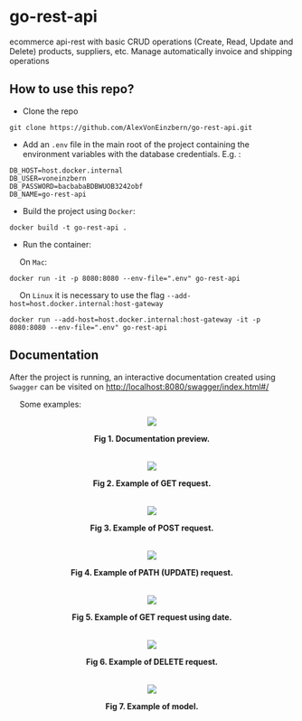# go-rest-api
ecommerce api-rest with basic CRUD operations (Create, Read, Update and Delete) products, suppliers, etc. Manage automatically invoice and shipping operations
## How to use this repo?
- Clone the repo
```
git clone https://github.com/AlexVonEinzbern/go-rest-api.git
```
- Add an `.env` file in the main root of the project containing the environment variables with the database credentials. E.g. :
```
DB_HOST=host.docker.internal
DB_USER=voneinzbern
DB_PASSWORD=bacbabaBDBWUOB3242obf
DB_NAME=go-rest-api
```
- Build the project using `Docker`:
```
docker build -t go-rest-api .
```
- Run the container:

&emsp; On `Mac`:
```
docker run -it -p 8080:8080 --env-file=".env" go-rest-api
```
&emsp; On `Linux` it is necessary to use the flag `--add-host=host.docker.internal:host-gateway`
```
docker run --add-host=host.docker.internal:host-gateway -it -p 8080:8080 --env-file=".env" go-rest-api
```
## Documentation
After the project is running, an interactive documentation created using `Swagger` can be visited on [http://localhost:8080/swagger/index.html#/](http://localhost:8080/swagger/index.html#/)

&emsp; Some examples:

<!DOCTYPE html>
<html>
  <head>
  </head>
  <body>
    <div class="swagger" align="center">
      <table>
        <tr>
         <img src="https://i.ibb.co/4fFx9ZP/swagger1.png" aling="center"> 
        </tr>
        <tr>
          <p aling="center"><b>Fig 1. Documentation preview.</b></p>
        </tr>
      </table>
    </div>
  </body>
</html>

<!DOCTYPE html>
<html>
  <head>
  </head>
  <body>
    <div class="swagger" align="center">
      <table>
        <tr>
         <img src="https://i.ibb.co/V2GVYXH/swagger2.png" aling="center"> 
        </tr>
        <tr>
          <p aling="center"><b>Fig 2. Example of GET request.</b></p>
        </tr>
      </table>
    </div>
  </body>
</html>

<!DOCTYPE html>
<html>
  <head>
  </head>
  <body>
    <div class="swagger" align="center">
      <table>
        <tr>
         <img src="https://i.ibb.co/yyKvCFP/swagger3.png" aling="center"> 
        </tr>
        <tr>
          <p aling="center"><b>Fig 3. Example of POST request.</b></p>
        </tr>
      </table>
    </div>
  </body>
</html>

<!DOCTYPE html>
<html>
  <head>
  </head>
  <body>
    <div class="swagger" align="center">
      <table>
        <tr>
         <img src="https://i.ibb.co/cFwLXYn/swagger4.png" aling="center"> 
        </tr>
        <tr>
          <p aling="center"><b>Fig 4. Example of PATH (UPDATE) request.</b></p>
        </tr>
      </table>
    </div>
  </body>
</html>

<!DOCTYPE html>
<html>
  <head>
  </head>
  <body>
    <div class="swagger" align="center">
      <table>
        <tr>
         <img src="https://i.ibb.co/QPJs8QP/swagger5.png" aling="center"> 
        </tr>
        <tr>
          <p aling="center"><b>Fig 5. Example of GET request using date.</b></p>
        </tr>
      </table>
    </div>
  </body>
</html>

<!DOCTYPE html>
<html>
  <head>
  </head>
  <body>
    <div class="swagger" align="center">
      <table>
        <tr>
         <img src="https://i.ibb.co/z2b5tmh/swagger6.png" aling="center"> 
        </tr>
        <tr>
          <p aling="center"><b>Fig 6. Example of DELETE request.</b></p>
        </tr>
      </table>
    </div>
  </body>
</html>

<!DOCTYPE html>
<html>
  <head>
  </head>
  <body>
    <div class="swagger" align="center">
      <table>
        <tr>
         <img src="https://i.ibb.co/CwLRwP4/swagger7.png" aling="center"> 
        </tr>
        <tr>
          <p aling="center"><b>Fig 7. Example of model.</b></p>
        </tr>
      </table>
    </div>
  </body>
</html>
